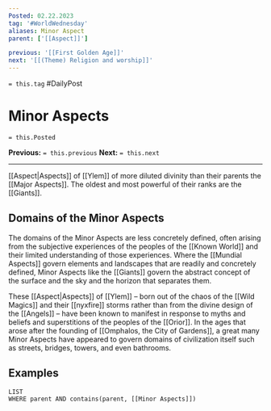 ```yaml
---
Posted: 02.22.2023
tag: '#WorldWednesday'
aliases: Minor Aspect
parent: ['[[Aspect]]']

previous: '[[First Golden Age]]'
next: '[[(Theme) Religion and worship]]'
---
```

`= this.tag` #DailyPost
# Minor Aspects
`= this.Posted`

**Previous:** `= this.previous`
**Next:** `= this.next`

---

[[Aspect|Aspects]] of [[Ylem]] of more diluted divinity than their parents the [[Major Aspects]]. The oldest and most powerful of their ranks are the [[Giants]].

## Domains of the Minor Aspects

The domains of the Minor Aspects are less concretely defined, often arising from the subjective experiences of the peoples of the [[Known World]] and their limited understanding of those experiences. Where the [[Mundial Aspects]] govern elements and landscapes that are readily and concretely defined, Minor Aspects like the [[Giants]] govern the abstract concept of the surface and the sky and the horizon that separates them.

These [[Aspect|Aspects]] of [[Ylem]] – born out of the chaos of the [[Wild Magics]] and their [[nyxfire]] storms rather than from the divine design of the [[Angels]] – have been known to manifest in response to myths and beliefs and superstitions of the peoples of the [[Orior]]. In the ages that arose after the founding of [[Omphalos, the City of Gardens]], a great many Minor Aspects have appeared to govern domains of civilization itself such as streets, bridges, towers, and even bathrooms.

## Examples

```dataview
LIST
WHERE parent AND contains(parent, [[Minor Aspects]])
```
